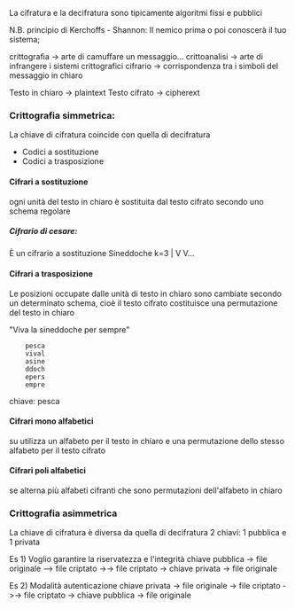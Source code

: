 La cifratura e la decifratura sono tipicamente algoritmi fissi e pubblici

N.B. principio di Kerchoffs - Shannon:
Il nemico prima o poi conoscerà il tuo sistema;

crittografia -> arte di camuffare un messaggio...
crittoanalisi -> arte di infrangere i sistemi crittografici
cifrario -> corrispondenza tra i simboli del messaggio in chiaro

Testo in chiaro -> plaintext
Testo cifrato -> cipherext

### Crittografia simmetrica:
La chiave di cifratura coincide con quella di decifratura

- Codici a sostituzione
- Codici a trasposizione

#### Cifrari a sostituzione
ogni unità del testo in chiaro è sostituita dal testo cifrato secondo uno schema regolare

##### Cifrario di cesare:
È un cifrario a sostituzione
Sineddoche       k=3
    |
   V
V...

#### Cifrari a trasposizione
Le posizioni occupate dalle unità di testo in chiaro sono cambiate secondo un determinato schema, cioè il testo cifrato costituisce una permutazione del testo in chiaro

"Viva la sineddoche per sempre"

		pesca
		vival
		asine
		ddoch
		epers
		empre

chiave: pesca


#### Cifrari mono alfabetici
su utilizza un alfabeto per il testo in chiaro e una permutazione dello stesso alfabeto per il testo cifrato

#### Cifrari poli alfabetici
se alterna più alfabeti cifranti che sono permutazioni dell'alfabeto in chiaro
### Crittografia asimmetrica
La chiave di cifratura è diversa da quella di decifratura
2 chiavi: 1 pubblica e 1 privata

Es 1) Voglio garantire la riservatezza e l'integrità
chiave pubblica -> file originale --> file criptato ->-> file criptato -> chiave privata -> file originale

Es 2) Modalità autenticazione
chiave privata -> file originale -> file criptato ->-> file criptato -> chiave pubblica -> file originale